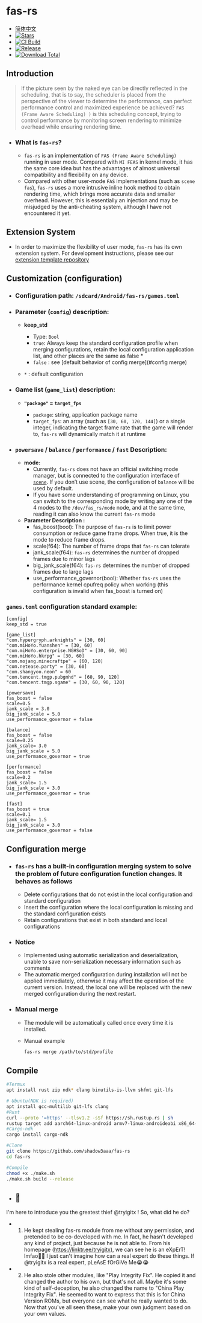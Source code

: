 # **fas-rs**

- [简体中文](README.md)
- [![Stars](https://img.shields.io/github/stars/shadow3aaa/fas-rs)](https://github.com/shadow3aaa/fas-rs)
- [![CI Build](https://img.shields.io/github/actions/workflow/status/shadow3aaa/fas-rs/ci.yml)](https://github.com/shadow3aaa/fas-rs/actions)
- [![Release](https://img.shields.io/github/v/release/shadow3aaa/fas-rs)](https://github.com/shadow3aaa/fas-rs/releases/latest)
- [![Download Total](https://img.shields.io/github/downloads/shadow3aaa/fas-rs/total)](https://github.com/shadow3aaa/fas-rs/releases)

## **Introduction**

  > If the picture seen by the naked eye can be directly reflected in the scheduling, that is to say, the scheduler is placed from the perspective of the viewer to determine the performance, can perfect performance control and maximized experience be achieved? `FAS (Frame Aware Scheduling) )` is this scheduling concept, trying to control performance by monitoring screen rendering to minimize overhead while ensuring rendering time.

- ### **What is `fas-rs`?**

  - `fas-rs` is an implementation of `FAS (Frame Aware Scheduling)` running in user mode. Compared with `MI FEAS` in kernel mode, it has the same core idea but has the advantages of almost universal compatibility and flexibility on any device.
  - Compared with other user-mode `FAS` implementations (such as `scene fas`), `fas-rs` uses a more intrusive inline hook method to obtain rendering time, which brings more accurate data and smaller overhead. However, this is essentially an injection and may be misjudged by the anti-cheating system, although I have not encountered it yet.

## **Extension System**

- In order to maximize the flexibility of user mode, `fas-rs` has its own extension system. For development instructions, please see our [extension template repository](https://github.com/shadow3aaa/fas-rs-extension-module-template)

## **Customization (configuration)**

- ### **Configuration path: `/sdcard/Android/fas-rs/games.toml`**

- ### **Parameter (`config`) description:**

  - **keep_std**

    - Type: `Bool`
    - `true`: Always keep the standard configuration profile when merging configurations, retain the local configuration application list, and other places are the same as false *
    - `false` : see [default behavior of config merge](#config merge)

  - `*` : default configuration

- ### **Game list (`game_list`) description:**

  - **`"package"` = `target_fps`**

    - `package`: string, application package name
    - `target_fps`: an array (such as `[30, 60, 120, 144]`) or a single integer, indicating the target frame rate that the game will render to, `fas-rs` will dynamically match it at runtime

- ### **`powersave` / `balance` / `performance` / `fast` Description:**

  - **mode:**
    - Currently, `fas-rs` does not have an official switching mode manager, but is connected to the configuration interface of [`scene`](https://www.coolapk.com/apk/com.omarea.vtools). If you don’t use scene, the configuration of `balance` will be used by default.
    - If you have some understanding of programming on Linux, you can switch to the corresponding mode by writing any one of the 4 modes to the `/dev/fas_rs/mode` node, and at the same time, reading it can also know the current `fas-rs` mode
  - **Parameter Description :**
    - fas_boost(bool): The purpose of `fas-rs` is to limit power consumption or reduce game frame drops. When true, it is the mode to reduce frame drops.
    - scale(f64): The number of frame drops that `fas-rs` can tolerate
    - jank_scale(f64): `fas-rs` determines the number of dropped frames due to minor lags
    - big_jank_scale(f64): `fas-rs` determines the number of dropped frames due to large lags
    - use_performance_governor(bool): Whether `fas-rs` uses the performance kernel cpufreq policy when working (this configuration is invalid when fas_boost is turned on)

### **`games.toml` configuration standard example:**

```
[config]
keep_std = true

[game_list]
"com.hypergryph.arknights" = [30, 60]
"com.miHoYo.Yuanshen" = [30, 60]
"com.miHoYo.enterprise.NGHSoD" = [30, 60, 90]
"com.miHoYo.hkrpg" = [30, 60]
"com.mojang.minecraftpe" = [60, 120]
"com.netease.party" = [30, 60]
"com.shangyoo.neon" = 60
"com.tencent.tmgp.pubgmhd" = [60, 90, 120]
"com.tencent.tmgp.sgame" = [30, 60, 90, 120]

[powersave]
fas_boost = false
scale=0.5
jank_scale = 3.0
big_jank_scale = 5.0
use_performance_governor = false

[balance]
fas_boost = false
scale=0.25
jank_scale= 3.0
big_jank_scale = 5.0
use_performance_governor = true

[performance]
fas_boost = false
scale=0.2
jank_scale= 1.5
big_jank_scale = 3.0
use_performance_governor = true

[fast]
fas_boost = true
scale=0.1
jank_scale= 1.5
big_jank_scale = 3.0
use_performance_governor = false
```

## **Configuration merge**

- ### `fas-rs` has a built-in configuration merging system to solve the problem of future configuration function changes. It behaves as follows

  - Delete configurations that do not exist in the local configuration and standard configuration
  - Insert the configuration where the local configuration is missing and the standard configuration exists
  - Retain configurations that exist in both standard and local configurations

- ### Notice

  - Implemented using automatic serialization and deserialization, unable to save non-serialization necessary information such as comments
  - The automatic merged configuration during installation will not be applied immediately, otherwise it may affect the operation of the current version. Instead, the local one will be replaced with the new merged configuration during the next restart.

- ### Manual merge

  - The module will be automatically called once every time it is installed.
  - Manual example

    ```bash
    fas-rs merge /path/to/std/profile
    ```

## **Compile**

```bash
#Termux
apt install rust zip ndk* clang binutils-is-llvm shfmt git-lfs

# Ubuntu(NDK is required)
apt install gcc-multilib git-lfs clang
#Rust
curl --proto '=https' --tlsv1.2 -sSf https://sh.rustup.rs | sh
rustup target add aarch64-linux-android armv7-linux-androideabi x86_64-linux-android i686-linux-android
#Cargo-ndk
cargo install cargo-ndk

#Clone
git clone https://github.com/shadow3aaa/fas-rs
cd fas-rs

#Compile
chmod +x ./make.sh
./make.sh build --release
```

- ## **💩**

I'm here to introduce you the greatest thief @tryigitx !
So, what did he do?

- 1. He kept stealing fas-rs module from me without any permission, and pretended to be co-developed with me.
In fact, he hasn't developed any kind of project, just because he is not able to.
  From his homepage (<https://linktr.ee/tryigitx>), we can see he is an eXpErT! lmfao🤣🤣
  I just can't imagine how can a real expert do these things. If @tryigitx is a real expert, pLeAsE fOrGiVe Me😭😭

- 2. He also stole other modules, like "Play Integrity Fix".
  He copied it and changed the author to his own, but that's not all.
  Maybe it's some kind of self-deception, he also changed the name to "China Play Integrity Fix".
  He seemed to want to express that this is for China Version ROMs, but everyone can see what he really wanted to do.
  Now that you've all seen these, make your own judgment based on your own values.
